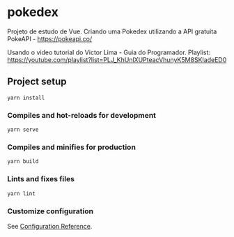 # pokedex

Projeto de estudo de Vue. Criando uma Pokedex utilizando a API gratuita PokeAPI - https://pokeapi.co/

Usando o video tutorial do Victor Lima - Guia do Programador. Playlist: https://youtube.com/playlist?list=PLJ_KhUnlXUPteacVhunyK5M8SKIadeED0

## Project setup
```
yarn install
```

### Compiles and hot-reloads for development
```
yarn serve
```

### Compiles and minifies for production
```
yarn build
```

### Lints and fixes files
```
yarn lint
```

### Customize configuration
See [Configuration Reference](https://cli.vuejs.org/config/).
